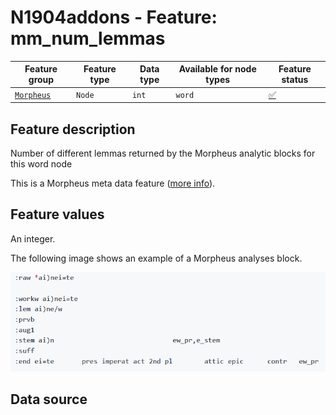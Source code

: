 # N1904addons - Feature: mm_num_lemmas

Feature group |Feature type | Data type | Available for node types | Feature status
---  | --- | --- | --- | ---
[`Morpheus`](README.md#feature-group-morpheus-analyses-meta-and-summary) | `Node`| `int` | `word` | [✅](featurestatus.md#Trustworthy "Trustworthy")

## Feature description

Number of different lemmas returned by the Morpheus analytic blocks for this word node

This is a Morpheus meta data feature ([more info](../using_the_morpheus_features.md)).

## Feature values

An integer.

The following image shows an example of a Morpheus analyses block.

<IMG SRC="images/morpheus_block_example.png">

## Data source
